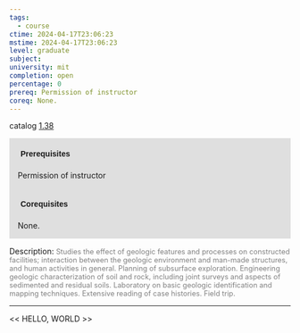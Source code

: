 ```yaml
---
tags:
  - course
ctime: 2024-04-17T23:06:23
mstime: 2024-04-17T23:06:23
level: graduate
subject: 
university: mit
completion: open
percentage: 0
prereq: Permission of instructor
coreq: None.
---
```


catalog [1.38](http://student.mit.edu/catalog/m1b.html#1.38)

<span style="display: block; padding: 15px; background-color: rgb(100, 100, 100, 0.2);"><font id="m_prereq263_0" style="display: block; font-family: Arial, sans-serif; font-weight: bold; padding: 5px">Prerequisites</font><br><span id="prereq263_0">Permission of instructor</span></span>
<span style="display: block; padding: 15px; background-color: rgb(100, 100, 100, 0.2);"><font id="m_coreq263_0" style="display: block; font-family: Arial, sans-serif; font-weight: bold; padding: 5px">Corequisites</font><br><span id="coreq263_0">None.</span></span>

<font style="">Description:</font>
<font style="color: grey; font-size: 0.8rem;">Studies the effect of geologic features and processes on constructed facilities; interaction between the geologic environment and man-made structures, and human activities in general. Planning of subsurface exploration. Engineering geologic characterization of soil and rock, including joint surveys and aspects of sedimented and residual soils. Laboratory on basic geologic identification and mapping techniques. Extensive reading of case histories. Field trip.</font>



---

<< HELLO, WORLD >>
